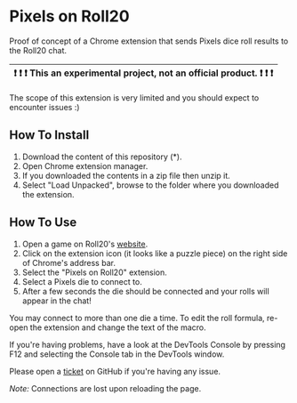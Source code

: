 # Pixels on Roll20

Proof of concept of a Chrome extension that sends Pixels dice roll results
to the Roll20 chat.

| :exclamation: :exclamation: :exclamation: This an experimental project, not an official product. :exclamation: :exclamation: :exclamation: |
|--------------------------------------------------------------------------------------------------------------------------------------------|

The scope of this extension is very limited and you should expect to encounter
issues :)

## How To Install

1. Download the content of this repository (*).
2. Open Chrome extension manager.
3. If you downloaded the contents in a zip file then unzip it.
4. Select "Load Unpacked", browse to the folder where you downloaded the extension.

## How To Use

1. Open a game on Roll20's [website](https://roll20.net/).
2. Click on the extension icon (it looks like a puzzle piece) on the right side
   of Chrome's address bar.
3. Select the "Pixels on Roll20" extension.
3. Select a Pixels die to connect to.
4. After a few seconds the die should be connected and your rolls will appear
   in the chat!

You may connect to more than one die a time.
To edit the roll formula, re-open the extension and change the text of the macro.

If you're having problems, have a look at the DevTools Console by pressing F12
and selecting the Console tab in the DevTools window.

Please open a [ticket](
    https://github.com/GameWithPixels/PixelsRoll20ChromeExtension/issues
) on GitHub if you're having any issue.

*Note:* Connections are lost upon reloading the page.

